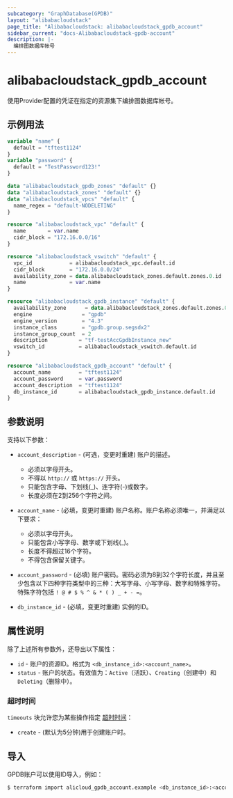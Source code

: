 ```yaml
---
subcategory: "GraphDatabase(GPDB)"
layout: "alibabacloudstack"
page_title: "Alibabacloudstack: alibabacloudstack_gpdb_account"
sidebar_current: "docs-Alibabacloudstack-gpdb-account"
description: |- 
  编排图数据库帐号
---
```


# alibabacloudstack_gpdb_account

使用Provider配置的凭证在指定的资源集下编排图数据库帐号。

## 示例用法

```terraform
variable "name" {
  default = "tftest1124"
}
variable "password" {
  default = "TestPassword123!"
}

data "alibabacloudstack_gpdb_zones" "default" {}
data "alibabacloudstack_zones" "default" {}
data "alibabacloudstack_vpcs" "default" {
  name_regex = "default-NODELETING"
}

resource "alibabacloudstack_vpc" "default" {
  name       = var.name
  cidr_block = "172.16.0.0/16"
}

resource "alibabacloudstack_vswitch" "default" {
  vpc_id            = alibabacloudstack_vpc.default.id
  cidr_block        = "172.16.0.0/24"
  availability_zone = data.alibabacloudstack_zones.default.zones.0.id
  name              = var.name
}

resource "alibabacloudstack_gpdb_instance" "default" {
  availability_zone      = data.alibabacloudstack_zones.default.zones.0.id
  engine                = "gpdb"
  engine_version        = "4.3"
  instance_class        = "gpdb.group.segsdx2"
  instance_group_count  = 2
  description          = "tf-testAccGpdbInstance_new"
  vswitch_id           = alibabacloudstack_vswitch.default.id
}

resource "alibabacloudstack_gpdb_account" "default" {
  account_name         = "tftest1124"
  account_password     = var.password
  account_description  = "tftest1124"
  db_instance_id       = alibabacloudstack_gpdb_instance.default.id
}
```

## 参数说明

支持以下参数：

* `account_description` - (可选，变更时重建) 账户的描述。  
  * 必须以字母开头。
  * 不得以 `http://` 或 `https://` 开头。
  * 只能包含字母、下划线(_)、连字符(-)或数字。
  * 长度必须在2到256个字符之间。

* `account_name` - (必填，变更时重建) 账户名称。账户名称必须唯一，并满足以下要求：
  * 必须以字母开头。
  * 只能包含小写字母、数字或下划线(_)。
  * 长度不得超过16个字符。
  * 不得包含保留关键字。

* `account_password` - (必填) 账户密码。密码必须为8到32个字符长度，并且至少包含以下四种字符类型中的三种：大写字母、小写字母、数字和特殊字符。特殊字符包括 `! @ # $ % ^ & * ( ) _ + - =`。

* `db_instance_id` - (必填，变更时重建) 实例的ID。

## 属性说明

除了上述所有参数外，还导出以下属性：

* `id` - 账户的资源ID。格式为 `<db_instance_id>:<account_name>`。
* `status` - 账户的状态。有效值为：`Active`（活跃）、`Creating`（创建中）和 `Deleting`（删除中）。

### 超时时间

`timeouts` 块允许您为某些操作指定 [超时时间](https://www.terraform.io/docs/configuration-0-11/resources.html#timeouts)：

* `create` - (默认为5分钟)用于创建账户时。

## 导入

GPDB账户可以使用ID导入，例如：

```bash
$ terraform import alicloud_gpdb_account.example <db_instance_id>:<account_name>
```